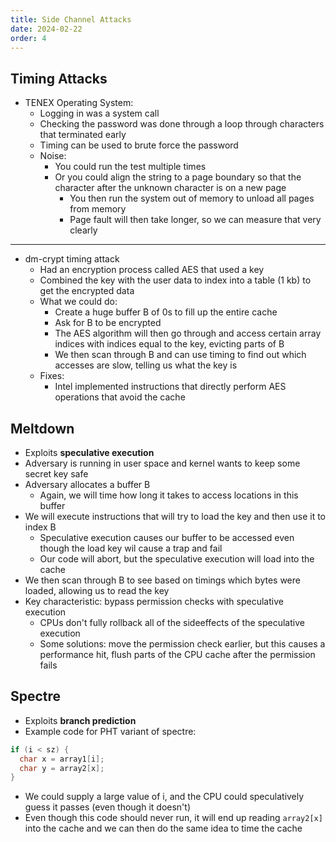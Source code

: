 ```yaml
---
title: Side Channel Attacks
date: 2024-02-22
order: 4
---
```


## Timing Attacks

- TENEX Operating System:
  - Logging in was a system call
  - Checking the password was done through a loop through characters that terminated early
  - Timing can be used to brute force the password
  - Noise:
    - You could run the test multiple times
    - Or you could align the string to a page boundary so that the character after the unknown character is on a new page
      - You then run the system out of memory to unload all pages from memory
      - Page fault will then take longer, so we can measure that very clearly

---

- dm-crypt timing attack
  - Had an encryption process called AES that used a key
  - Combined the key with the user data to index into a table (1 kb) to get the encrypted data
  - What we could do:
    - Create a huge buffer B of 0s to fill up the entire cache
    - Ask for B to be encrypted
    - The AES algorithm will then go through and access certain array indices with indices equal to the key, evicting parts of B
    - We then scan through B and can use timing to find out which accesses are slow, telling us what the key is
  - Fixes:
    - Intel implemented instructions that directly perform AES operations that avoid the cache

## Meltdown

- Exploits **speculative execution**
- Adversary is running in user space and kernel wants to keep some secret key safe
- Adversary allocates a buffer B
  - Again, we will time how long it takes to access locations in this buffer
- We will execute instructions that will try to load the key and then use it to index B
  - Speculative execution causes our buffer to be accessed even though the load key wil cause a trap and fail
  - Our code will abort, but the speculative execution will load into the cache
- We then scan through B to see based on timings which bytes were loaded, allowing us to read the key
- Key characteristic: bypass permission checks with speculative execution
  - CPUs don't fully rollback all of the sideeffects of the speculative execution
  - Some solutions: move the permission check earlier, but this causes a performance hit, flush parts of the CPU cache after the permission fails

## Spectre

- Exploits **branch prediction**
- Example code for PHT variant of spectre:

```C
if (i < sz) {
  char x = array1[i];
  char y = array2[x];
}
```

- We could supply a large value of i, and the CPU could speculatively guess it passes (even though it doesn't)
- Even though this code should never run, it will end up reading `array2[x]` into the cache and we can then do the same idea to time the cache
